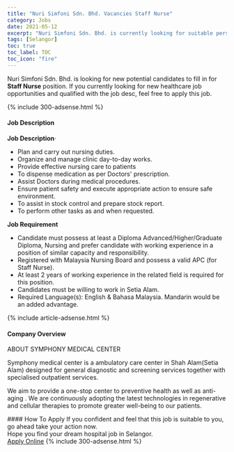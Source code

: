 ```yaml
---
title: "Nuri Simfoni Sdn. Bhd. Vacancies Staff Nurse" 
category: Jobs 
date: 2021-05-12 
excerpt: "Nuri Simfoni Sdn. Bhd. is currently looking for suitable person to fill in the Staff Nurse which positioned at Selangor" 
tags: [Selangor] 
toc: true 
toc_label: TOC 
toc_icon: "fire" 
--- 
```


<p>Nuri Simfoni Sdn. Bhd. is looking for new potential candidates to fill in for <b>Staff Nurse</b> position. If you currently looking for new healthcare job opportunities and qualified with the job desc, feel free to apply this job.
</p>{% include 300-adsense.html %} 
<div><div><h4>Job Description</h4></div><div><div><span><div><p><strong>Job Description</strong><span>&#183;&#160;&#160;&#160;&#160;&#160;&#160;</span></p><ul><li><span>Plan and carry out nursing duties.</span></li><li><span>Organize and manage clinic day-to-day works.</span></li><li><span>Provide effective nursing care to patients</span></li><li><span>To dispense medication as per Doctors' prescription.</span></li><li><span>Assist Doctors during medical procedures.</span></li><li><span>Ensure patient safety and execute appropriate action to ensure safe environment.</span></li><li><span>To assist in stock control and prepare stock report.</span></li><li><span>To perform other tasks as and when requested.</span></li></ul><p><strong>Job </strong><strong>Requirement</strong></p><ul><li><span>Candidate must possess at least a Diploma Advanced/Higher/Graduate Diploma, Nursing and prefer candidate with working experience in a position of similar capacity and responsibility.</span></li><li><span>Registered with Malaysia Nursing Board and possess a valid APC (for Staff Nurse).</span></li><li><span>At least 2 years of working experience in the related field is required for this position.</span></li><li><span>Candidates must be willing to work in Setia Alam.</span></li><li><span>Required Language(s): English &amp; Bahasa Malaysia. Mandarin would be an added advantage.</span></li></ul></div></span></div></div></div> 
{% include article-adsense.html %} 
<div><div><h4>Company Overview</h4></div><div><div><span><div><p>ABOUT SYMPHONY MEDICAL CENTER</p><p>Symphony medical center is a ambulatory care center in Shah Alam(Setia Alam) designed for general diagnostic and screening services together with specialised outpatient services.</p><p>We aim to provide a one-stop center to preventive health as well as anti-aging . We are continuously adopting the latest technologies in regenerative and cellular therapies to promote greater well-being to our patients.</p></div></span></div></div></div> 
#### How To Apply 
If you confident and feel that this job is suitable to you, go ahead take your action now. <br/> 
Hope you find your dream hospital job in Selangor. <br/> 
<a href="https://www.jobstreet.com.my/en/job/staff-nurse-4548408?jobId=jobstreet-my-job-4548408" class="btn btn--warning" target="_blank" rel="nofollow noopenner">Apply Online</a> 
{% include 300-adsense.html %} 